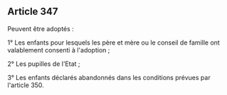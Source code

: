 Article 347
----
Peuvent être adoptés :

1° Les enfants pour lesquels les père et mère ou le conseil de famille ont
valablement consenti à l'adoption ;

2° Les pupilles de l'Etat ;

3° Les enfants déclarés abandonnés dans les conditions prévues par l'article
350.
